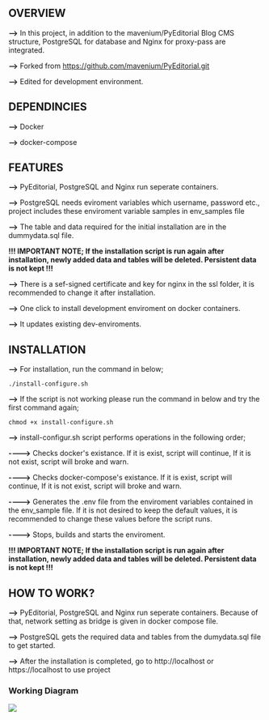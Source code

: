 <h2>OVERVIEW</h2>

**-->** In this project, in addition to the mavenium/PyEditorial Blog CMS structure, PostgreSQL for database and Nginx for proxy-pass are integrated.

**-->** Forked from https://github.com/mavenium/PyEditorial.git

**-->** Edited for development environment.

<h2>DEPENDINCIES</h2>

**-->** Docker

**-->** docker-compose

<h2>FEATURES</h2>

**-->** PyEditorial, PostgreSQL and Nginx run seperate containers.

**-->** PostgreSQL needs eviroment variables which username, password etc., project includes these enviroment variable samples in env_samples file 

**-->** The table and data required for the initial installation are in the dummydata.sql file. 

**!!! IMPORTANT NOTE; If the installation script is run again after installation, newly added data and tables will be deleted. Persistent data is not kept !!!**

**-->** There is a sef-signed certificate and key for nginx in the ssl folder, it is recommended to change it after installation.

**-->** One click to install development enviroment on docker containers.

**-->** It updates existing dev-enviroments.

<h2>INSTALLATION</h2>

**-->** For installation, run the command in below; 

```./install-configure.sh```

**-->** If the script is not working please run the command in below and try the first command again;

```chmod +x install-configure.sh```

**-->** install-configur.sh script performs operations in the following order;

**---->** Checks docker's existance. If it is exist, script will continue, If it is not exist, script will broke and warn. 

**---->** Checks docker-compose's existance. If it is exist, script will continue, If it is not exist, script will broke and warn.

**---->** Generates the .env file from the enviroment variables contained in the env_sample file. If it is not desired to keep the default values, it is recommended to change these values before the script runs.

**---->** Stops, builds and starts the enviroment.

**!!! IMPORTANT NOTE; If the installation script is run again after installation, newly added data and tables will be deleted. Persistent data is not kept !!!**

<h2>HOW TO WORK?</h2>

**-->** PyEditorial, PostgreSQL and Nginx run seperate containers. Because of that, network setting as bridge is given in docker compose file.

**-->** PostgreSQL gets the required data and tables from the dumydata.sql file to get started.

**-->** After the installation is completed, go to http://localhost or https://localhost to use project

<h3> Working Diagram </h3>

![](https://github.com/egetunckanat/PyEditorial/blob/master/diagram.png)
